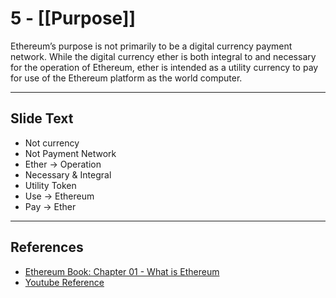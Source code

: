 # 5 - [[Purpose]]

Ethereum’s purpose is not primarily to be a digital currency payment network. While the digital currency ether is both integral to and necessary for the operation of Ethereum, ether is intended as a utility currency to pay for use of the Ethereum platform as the world computer.

___
## Slide Text
- Not currency
- Not Payment Network
- Ether -> Operation
- Necessary & Integral
- Utility Token
- Use -> Ethereum
- Pay -> Ether
___
## References
- [Ethereum Book: Chapter 01 - What is Ethereum](https://github.com/ethereumbook/ethereumbook/blob/develop/01what-is.asciidoc)
- [Youtube Reference](https://youtu.be/44qhIBMGMoM?t=1129)